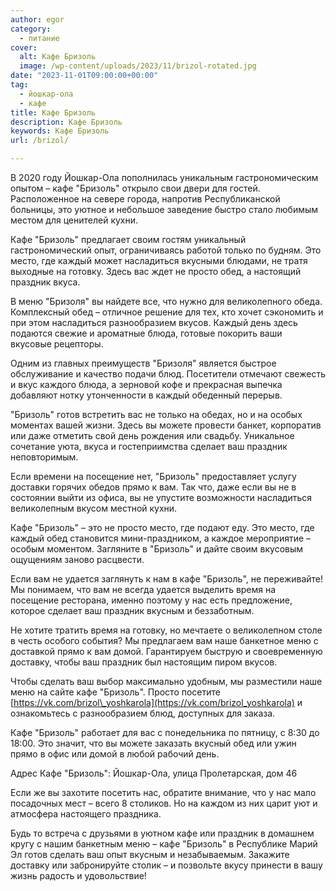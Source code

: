 ```yaml
---
author: egor
category:
  - питание
cover:
  alt: Кафе Бризоль
  image: /wp-content/uploads/2023/11/brizol-rotated.jpg
date: "2023-11-01T09:00:00+00:00"
tag:
  - йошкар-ола
  - кафе
title: Кафе Бризоль
description: Кафе Бризоль
keywords: Кафе Бризоль
url: /brizol/

---
```

В 2020 году Йошкар-Ола пополнилась уникальным гастрономическим опытом – кафе "Бризоль" открыло свои двери для гостей. Расположенное на севере города, напротив Республиканской больницы, это уютное и небольшое заведение быстро стало любимым местом для ценителей кухни.

Кафе "Бризоль" предлагает своим гостям уникальный гастрономический опыт, ограничиваясь работой только по будням. Это место, где каждый может насладиться вкусными блюдами, не тратя выходные на готовку. Здесь вас ждет не просто обед, а настоящий праздник вкуса.

В меню "Бризоля" вы найдете все, что нужно для великолепного обеда. Комплексный обед – отличное решение для тех, кто хочет сэкономить и при этом насладиться разнообразием вкусов. Каждый день здесь подаются свежие и ароматные блюда, готовые покорить ваши вкусовые рецепторы.

Одним из главных преимуществ "Бризоля" является быстрое обслуживание и качество подачи блюд. Посетители отмечают свежесть и вкус каждого блюда, а зерновой кофе и прекрасная выпечка добавляют нотку утонченности в каждый обеденный перерыв.

"Бризоль" готов встретить вас не только на обедах, но и на особых моментах вашей жизни. Здесь вы можете провести банкет, корпоратив или даже отметить свой день рождения или свадьбу. Уникальное сочетание уюта, вкуса и гостеприимства сделает ваш праздник неповторимым.

Если времени на посещение нет, "Бризоль" предоставляет услугу доставки горячих обедов прямо к вам. Так что, даже если вы не в состоянии выйти из офиса, вы не упустите возможности насладиться великолепным вкусом местной кухни.

Кафе "Бризоль" – это не просто место, где подают еду. Это место, где каждый обед становится мини-праздником, а каждое мероприятие – особым моментом. Загляните в "Бризоль" и дайте своим вкусовым ощущениям заново расцвести.

Если вам не удается заглянуть к нам в кафе "Бризоль", не переживайте! Мы понимаем, что вам не всегда удается выделить время на посещение ресторана, именно поэтому у нас есть предложение, которое сделает ваш праздник вкусным и беззаботным.

Не хотите тратить время на готовку, но мечтаете о великолепном столе в честь особого события? Мы предлагаем вам наше банкетное меню с доставкой прямо к вам домой. Гарантируем быструю и своевременную доставку, чтобы ваш праздник был настоящим пиром вкусов.

Чтобы сделать ваш выбор максимально удобным, мы разместили наше меню на сайте кафе "Бризоль". Просто посетите [https://vk.com/brizol\_yoshkarola](https://vk.com/brizol_yoshkarola) и ознакомьтесь с разнообразием блюд, доступных для заказа.

Кафе "Бризоль" работает для вас с понедельника по пятницу, с 8:30 до 18:00. Это значит, что вы можете заказать вкусный обед или ужин прямо в офис или домой в любой рабочий день.

Адрес Кафе "Бризоль": Йошкар-Ола, улица Пролетарская, дом 46

Если же вы захотите посетить нас, обратите внимание, что у нас мало посадочных мест – всего 8 столиков. Но на каждом из них царит уют и атмосфера настоящего праздника.

Будь то встреча с друзьями в уютном кафе или праздник в домашнем кругу с нашим банкетным меню – кафе "Бризоль" в Республике Марий Эл готов сделать ваш опыт вкусным и незабываемым. Закажите доставку или забронируйте столик – и позвольте вкусу принести в вашу жизнь радость и удовольствие!
